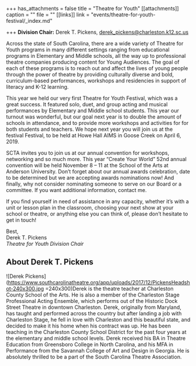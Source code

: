 +++
has_attachments = false
title = "Theatre for Youth"
[[attachments]]
caption = ""
file = ""
[[links]]
link = "events/theatre-for-youth-festival/_index.md"

+++
**Division Chair:** Derek T. Pickens, [derek_pickens@charleston.k12.sc.us](mailto:derek_pickens@charleston.k12.sc.us)

Across the state of South Carolina, there are a wide variety of Theatre for Youth programs in many different settings ranging from educational programs in Elementary and Middle schools, all the way up to professional theatre companies producing content for Young Audiences. The goal of each of these programs is to reach out and affect the lives of young people through the power of theatre by providing culturally diverse and bold, curriculum-based performances, workshops and residencies in support of literacy and K-12 learning.

This year we held our very first Theatre for Youth Festival, which was a great success. It featured solo, duet, and group acting and musical performances by Elementary and Middle school students. This year our turnout was wonderful, but our goal next year is to double the amount of schools in attendance, and to provide more workshops and activities for for both students and teachers. We hope next year you will join us at the festival Festival, to be held at Howe Hall AIMS in Goose Creek on April 6, 2019.

SCTA invites you to join us at our annual convention for workshops, networking and so much more. This year “Create Your World” 52nd annual convention will be held November 8 – 11 at the School of the Arts at Anderson University. Don’t forget about our annual awards celebration, date to be determined but we are accepting awards nominations now! And finally, why not consider nominating someone to serve on our Board or a committee. If you want additional information, contact me.

If you find yourself in need of assistance in any capacity, whether it’s with a unit or lesson plan in the classroom, choosing your next show at your school or theatre, or anything else you can think of, please don’t hesitate to get in touch!

Best,  
Derek T. Pickens  
_Theatre for Youth Division Chair_

## About Derek T. Pickens

![Derek Pickens](https://www.southcarolinatheatre.org/app/uploads/2017/12/PickensHeadshot-240x300.jpg =240x300)Derek is the theatre teacher at Charleston County School of the Arts. He is also a member of the Charleston Stage Professional Acting Ensemble, which performs out of the Historic Dock Street Theatre in downtown Charleston. Derek, originally from Maryland, has taught and performed across the country but after landing a job with Charleston Stage, he fell in love with Charleston and this beautiful state, and decided to make it his home when his contract was up. He has been teaching in the Charleston County School District for the past four years at the elementary and middle school levels. Derek received his BA in Theatre Education from Greensboro College in North Carolina, and his MFA in Performance from the Savannah College of Art and Design in Georgia. He is absolutely thrilled to be a part of the South Carolina Theatre Association.